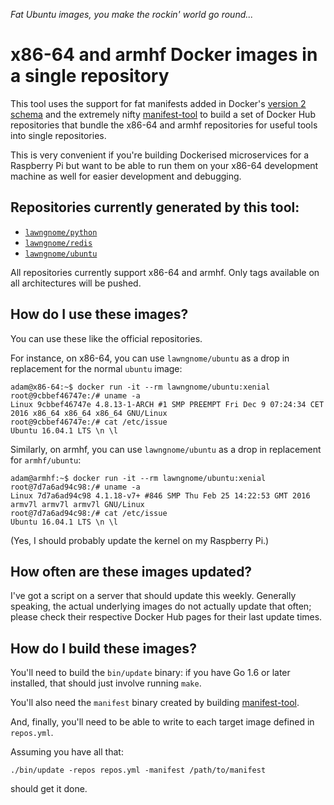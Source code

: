 _Fat Ubuntu images, you make the rockin' world go round..._

# x86-64 and armhf Docker images in a single repository

This tool uses the support for fat manifests added in Docker's
[version 2 schema](https://docs.docker.com/registry/spec/manifest-v2-2/) and
the extremely nifty [manifest-tool](https://github.com/estesp/manifest-tool) to
build a set of Docker Hub repositories that bundle the x86-64 and armhf
repositories for useful tools into single repositories.

This is very convenient if you're building Dockerised microservices for a
Raspberry Pi but want to be able to run them on your x86-64 development machine
as well for easier development and debugging.

## Repositories currently generated by this tool:

* [`lawngnome/python`](https://hub.docker.com/r/lawngnome/python)
* [`lawngnome/redis`](https://hub.docker.com/r/lawngnome/redis)
* [`lawngnome/ubuntu`](https://hub.docker.com/r/lawngnome/ubuntu)

All repositories currently support x86-64 and armhf. Only tags available on all
architectures will be pushed.

## How do I use these images?

You can use these like the official repositories.

For instance, on x86-64, you can use `lawngnome/ubuntu` as a drop in
replacement for the normal `ubuntu` image:

```
adam@x86-64:~$ docker run -it --rm lawngnome/ubuntu:xenial 
root@9cbbef46747e:/# uname -a
Linux 9cbbef46747e 4.8.13-1-ARCH #1 SMP PREEMPT Fri Dec 9 07:24:34 CET 2016 x86_64 x86_64 x86_64 GNU/Linux
root@9cbbef46747e:/# cat /etc/issue
Ubuntu 16.04.1 LTS \n \l
```

Similarly, on armhf, you can use `lawngnome/ubuntu` as a drop in replacement
for `armhf/ubuntu`:

```
adam@armhf:~$ docker run -it --rm lawngnome/ubuntu:xenial
root@7d7a6ad94c98:/# uname -a
Linux 7d7a6ad94c98 4.1.18-v7+ #846 SMP Thu Feb 25 14:22:53 GMT 2016 armv7l armv7l armv7l GNU/Linux
root@7d7a6ad94c98:/# cat /etc/issue
Ubuntu 16.04.1 LTS \n \l
```

(Yes, I should probably update the kernel on my Raspberry Pi.)

## How often are these images updated?

I've got a script on a server that should update this weekly. Generally
speaking, the actual underlying images do not actually update that often;
please check their respective Docker Hub pages for their last update times.

## How do I build these images?

You'll need to build the `bin/update` binary: if you have Go 1.6 or later
installed, that should just involve running `make`.

You'll also need the `manifest` binary created by building
[manifest-tool](https://github.com/estesp/manifest-tool).

And, finally, you'll need to be able to write to each target image defined in
`repos.yml`.

Assuming you have all that:

```
./bin/update -repos repos.yml -manifest /path/to/manifest
```

should get it done.
